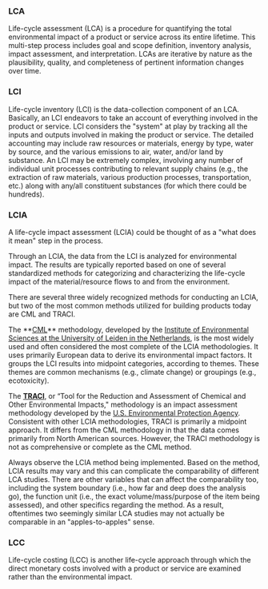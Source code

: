 
### LCA

Life-cycle assessment (LCA) is a procedure for quantifying the total environmental impact of a product or service across its entire lifetime. This multi-step process includes goal and scope definition, inventory analysis, impact assessment, and interpretation. LCAs are iterative by nature as the plausibility, quality, and completeness of pertinent information changes over time.

### LCI

Life-cycle inventory (LCI) is the data-collection component of an LCA. Basically, an LCI endeavors to take an account of everything involved in the product or service. LCI considers the "system" at play by tracking all the inputs and outputs involved in making the product or service. The detailed accounting may include raw resources or materials, energy by type, water by source, and the various emissions to air, water, and/or land by substance. An LCI may be extremely complex, involving any number of individual unit processes contributing to relevant supply chains (e.g., the extraction of raw materials, various production processes, transportation, etc.) along with any/all constituent substances (for which there could be hundreds).

### LCIA

A life-cycle impact assessment (LCIA) could be thought of as a "what does it mean" step in the process. 

Through an LCIA, the data from the LCI is analyzed for environmental impact. The results are typically reported based on one of several standardized methods for categorizing and characterizing the life-cycle impact of the material/resource flows to and from the environment. 

There are several three widely recognized methods for conducting an LCIA, but two of the most common methods utilized for building products today are CML and TRACI.

The **[CML](https://www.universiteitleiden.nl/en/research/research-projects/science/cml-new-dutch-lca-guide "https://www.universiteitleiden.nl/en/research/research-projects/science/cml-new-dutch-lca-guide")** methodology, developed by the [Institute of Environmental Sciences at the University of Leiden in the Netherlands](https://www.universiteitleiden.nl/en/science/environmental-sciences "https://www.universiteitleiden.nl/en/science/environmental-sciences"), is the most widely used and often considered the most complete of the LCIA methodologies. It uses primarily European data to derive its environmental impact factors. It groups the LCI results into midpoint categories, according to themes. These themes are common mechanisms (e.g., climate change) or groupings (e.g., ecotoxicity).

The **[TRACI](https://www.epa.gov/chemical-research/tool-reduction-and-assessment-chemicals-and-other-environmental-impacts-traci "https://www.epa.gov/chemical-research/tool-reduction-and-assessment-chemicals-and-other-environmental-impacts-traci")**, or “Tool for the Reduction and Assessment of Chemical and Other Environmental Impacts," methodology is an impact assessment methodology developed by the [U.S. Environmental Protection Agency](https://www.blogger.com/blog/post/edit/2710696950873936779/6113289605005972702). Consistent with other LCIA methodologies, TRACI is primarily a midpoint approach. It differs from the CML methodology in that the data comes primarily from North American sources. However, the TRACI methodology is not as comprehensive or complete as the CML method.

Always observe the LCIA method being implemented. Based on the method, LCIA results may vary and this can complicate the comparability of different LCA studies. There are other variables that can affect the comparability too, including the system boundary (i.e., how far and deep does the analysis go), the function unit (i.e., the exact volume/mass/purpose of the item being assessed), and other specifics regarding the method. As a result, oftentimes two seemingly similar LCA studies may not actually be comparable in an "apples-to-apples" sense. 

### LCC

Life-cycle costing (LCC) is another life-cycle approach through which the direct monetary costs involved with a product or service are examined rather than the environmental impact.